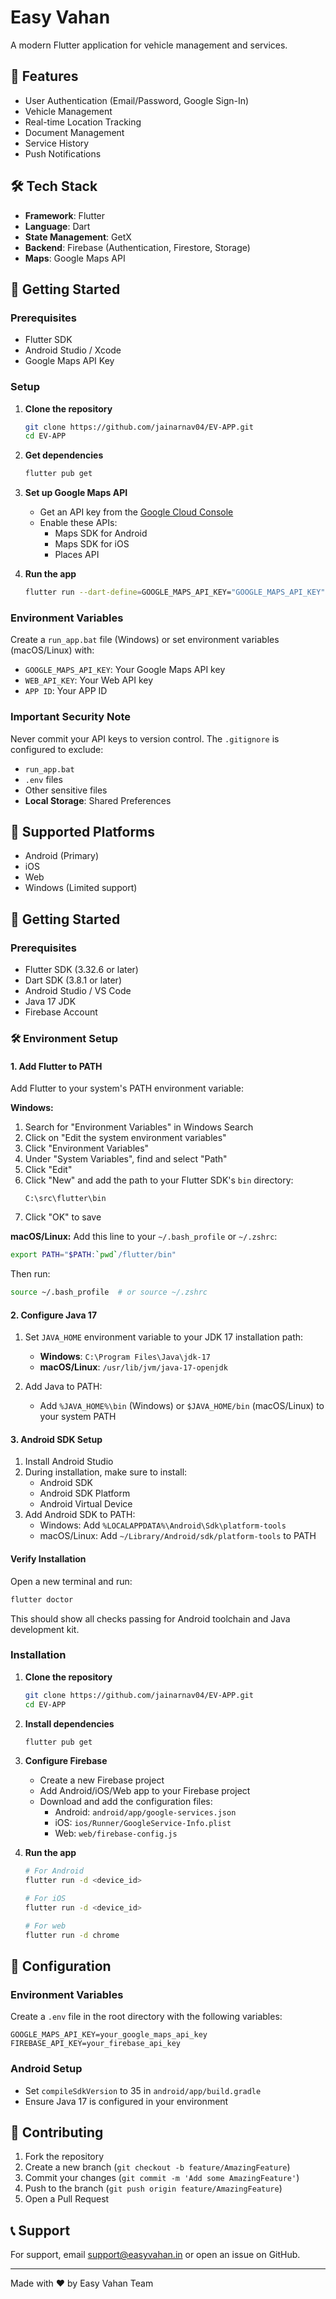 # Easy Vahan

A modern Flutter application for vehicle management and services.

## 🚀 Features

- User Authentication (Email/Password, Google Sign-In)
- Vehicle Management
- Real-time Location Tracking
- Document Management
- Service History
- Push Notifications

## 🛠 Tech Stack

- **Framework**: Flutter
- **Language**: Dart
- **State Management**: GetX
- **Backend**: Firebase (Authentication, Firestore, Storage)
- **Maps**: Google Maps API

## 🚀 Getting Started

### Prerequisites

- Flutter SDK
- Android Studio / Xcode
- Google Maps API Key

### Setup

1. **Clone the repository**
   ```bash
   git clone https://github.com/jainarnav04/EV-APP.git
   cd EV-APP
   ```

2. **Get dependencies**
   ```bash
   flutter pub get
   ```

3. **Set up Google Maps API**
   - Get an API key from the [Google Cloud Console](https://console.cloud.google.com/)
   - Enable these APIs:
     - Maps SDK for Android
     - Maps SDK for iOS
     - Places API

4. **Run the app**
     ```bash
     flutter run --dart-define=GOOGLE_MAPS_API_KEY="GOOGLE_MAPS_API_KEY" --dart-define=WEB_API_KEY="WEB_API_KEY"--dart-define=WEB_APP_ID=1:WEB_APP_ID
     ```

### Environment Variables

Create a `run_app.bat` file (Windows) or set environment variables (macOS/Linux) with:
- `GOOGLE_MAPS_API_KEY`: Your Google Maps API key
-  `WEB_API_KEY`: Your Web API key
-  `APP ID`: Your APP ID

### Important Security Note

Never commit your API keys to version control. The `.gitignore` is configured to exclude:
- `run_app.bat`
- `.env` files
- Other sensitive files
- **Local Storage**: Shared Preferences

## 📱 Supported Platforms

- Android (Primary)
- iOS
- Web
- Windows (Limited support)

## 🚀 Getting Started

### Prerequisites

- Flutter SDK (3.32.6 or later)
- Dart SDK (3.8.1 or later)
- Android Studio / VS Code
- Java 17 JDK
- Firebase Account

### 🛠 Environment Setup

#### 1. Add Flutter to PATH
Add Flutter to your system's PATH environment variable:

**Windows:**
1. Search for "Environment Variables" in Windows Search
2. Click on "Edit the system environment variables"
3. Click "Environment Variables"
4. Under "System Variables", find and select "Path"
5. Click "Edit"
6. Click "New" and add the path to your Flutter SDK's `bin` directory:
   ```
   C:\src\flutter\bin
   ```
7. Click "OK" to save

**macOS/Linux:**
Add this line to your `~/.bash_profile` or `~/.zshrc`:
```bash
export PATH="$PATH:`pwd`/flutter/bin"
```
Then run:
```bash
source ~/.bash_profile  # or source ~/.zshrc
```

#### 2. Configure Java 17
1. Set `JAVA_HOME` environment variable to your JDK 17 installation path:
   - **Windows**: `C:\Program Files\Java\jdk-17`
   - **macOS/Linux**: `/usr/lib/jvm/java-17-openjdk`

2. Add Java to PATH:
   - Add `%JAVA_HOME%\bin` (Windows) or `$JAVA_HOME/bin` (macOS/Linux) to your system PATH

#### 3. Android SDK Setup
1. Install Android Studio
2. During installation, make sure to install:
   - Android SDK
   - Android SDK Platform
   - Android Virtual Device
3. Add Android SDK to PATH:
   - Windows: Add `%LOCALAPPDATA%\Android\Sdk\platform-tools`
   - macOS/Linux: Add `~/Library/Android/sdk/platform-tools` to PATH

#### Verify Installation
Open a new terminal and run:
```bash
flutter doctor
```
This should show all checks passing for Android toolchain and Java development kit.

### Installation

1. **Clone the repository**
   ```bash
   git clone https://github.com/jainarnav04/EV-APP.git
   cd EV-APP
   ```

2. **Install dependencies**
   ```bash
   flutter pub get
   ```

3. **Configure Firebase**
   - Create a new Firebase project
   - Add Android/iOS/Web app to your Firebase project
   - Download and add the configuration files:
     - Android: `android/app/google-services.json`
     - iOS: `ios/Runner/GoogleService-Info.plist`
     - Web: `web/firebase-config.js`

4. **Run the app**
   ```bash
   # For Android
   flutter run -d <device_id>
   
   # For iOS
   flutter run -d <device_id>
   
   # For web
   flutter run -d chrome
   ```

## 🔧 Configuration

### Environment Variables
Create a `.env` file in the root directory with the following variables:

```
GOOGLE_MAPS_API_KEY=your_google_maps_api_key
FIREBASE_API_KEY=your_firebase_api_key
```

### Android Setup
- Set `compileSdkVersion` to 35 in `android/app/build.gradle`
- Ensure Java 17 is configured in your environment

## 🤝 Contributing

1. Fork the repository
2. Create a new branch (`git checkout -b feature/AmazingFeature`)
3. Commit your changes (`git commit -m 'Add some AmazingFeature'`)
4. Push to the branch (`git push origin feature/AmazingFeature`)
5. Open a Pull Request

## 📞 Support

For support, email support@easyvahan.in or open an issue on GitHub.

---

Made with ❤️ by Easy Vahan Team
